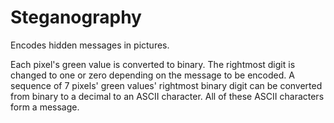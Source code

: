 # Steganography
Encodes hidden messages in pictures.

Each pixel's green value is converted to binary. The rightmost digit is changed to one or zero depending on the message to be encoded.
A sequence of 7 pixels' green values' rightmost binary digit can be converted from binary to a decimal to an ASCII character.
All of these ASCII characters form a message.
